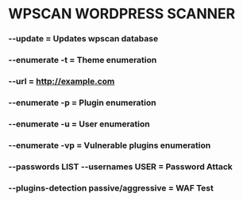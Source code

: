 # WPSCAN WORDPRESS SCANNER

### --update = Updates wpscan database

### --enumerate -t = Theme enumeration

### --url = http://example.com

### --enumerate -p = Plugin enumeration

### --enumerate -u = User enumeration

### --enumerate -vp = Vulnerable plugins enumeration

### --passwords LIST --usernames USER = Password Attack

### --plugins-detection passive/aggressive = WAF Test
